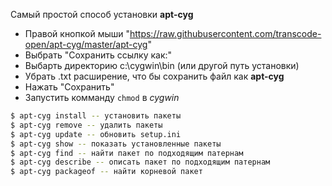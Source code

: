 Самый простой способ установки **apt-cyg**

* Правой кнопкой мыши "https://raw.githubusercontent.com/transcode-open/apt-cyg/master/apt-cyg"
* Выбрать "Сохранить ссылку как:"
* Выбарть директорию c:\cygwin\bin (или другой путь установки)
* Убрать .txt расширение, что бы сохранить файл как **apt-cyg**
* Нажать "Сохранить"
* Запустить комманду `chmod` в *cygwin*

```sh
$ apt-cyg install -- установить пакеты
$ apt-cyg remove -- удалить пакеты
$ apt-cyg update -- обновить setup.ini
$ apt-cyg show -- показать установленные пакеты
$ apt-cyg find -- найти пакет по подходящим патернам 
$ apt-cyg describe -- описать пакет по подходящим патернам 
$ apt-cyg packageof -- найти корневой пакет
```

